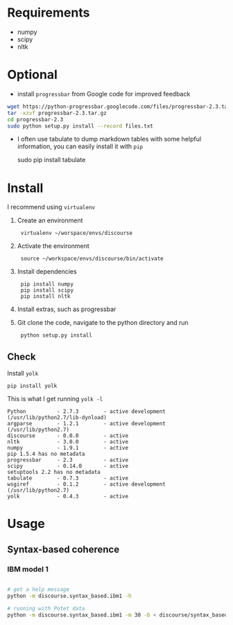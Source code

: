 # Requirements

* numpy
* scipy
* nltk

# Optional

* install `progressbar` from Google code for improved feedback

```bash
wget https://python-progressbar.googlecode.com/files/progressbar-2.3.tar.gz
tar -xzvf progressbar-2.3.tar.gz
cd progressbar-2.3
sudo python setup.py install --record files.txt
```

* I often use tabulate to dump markdown tables with some helpful information, you can easily install it with `pip`

    sudo pip install tabulate


# Install

I recommend using `virtualenv`


1. Create an environment

        virtualenv ~/worspace/envs/discourse

2. Activate the environment

        source ~/workspace/envs/discourse/bin/activate

3. Install dependencies

        pip install numpy
        pip install scipy
        pip install nltk

4. Install extras, such as progressbar

5. Git clone the code, navigate to the python directory and run

        python setup.py install


## Check

Install `yolk`

    pip install yolk

This is what I get running `yolk -l`

    Python          - 2.7.3        - active development (/usr/lib/python2.7/lib-dynload)
    argparse        - 1.2.1        - active development (/usr/lib/python2.7)
    discourse       - 0.0.0        - active 
    nltk            - 3.0.0        - active
    numpy           - 1.9.1        - active 
    pip 1.5.4 has no metadata
    progressbar     - 2.3          - active 
    scipy           - 0.14.0       - active 
    setuptools 2.2 has no metadata
    tabulate        - 0.7.3        - active 
    wsgiref         - 0.1.2        - active development (/usr/lib/python2.7)
    yolk            - 0.4.3        - active 

# Usage

## Syntax-based coherence

### IBM model 1


```bash

# get a help message
python -m discourse.syntax_based.ibm1 -h

# running with Potet data
python -m discourse.syntax_based.ibm1 -m 30 -b < discourse/syntax_based/data/potet/patterns.doctext > discourse/syntax_based/data/potet/patterns.ibm1

```

